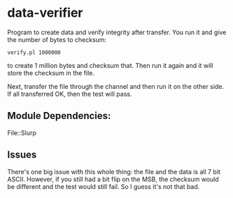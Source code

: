 # data-verifier
Program to create data and verify integrity after transfer. You run it and give the number of bytes to checksum:
    
    verify.pl 1000000
to create 1 million bytes and checksum that. Then run it again and it will store the checksum in the file.

Next, transfer the file through the channel and then run it on the other side. If all transferred OK, then the test will pass.

## Module Dependencies:
File::Slurp

## Issues
There's one big issue with this whole thing: the file and the data is all 7 bit ASCII. However, if you still had a bit flip on the MSB, the checksum would be different and the test would still fail. So I guess it's not that bad.
